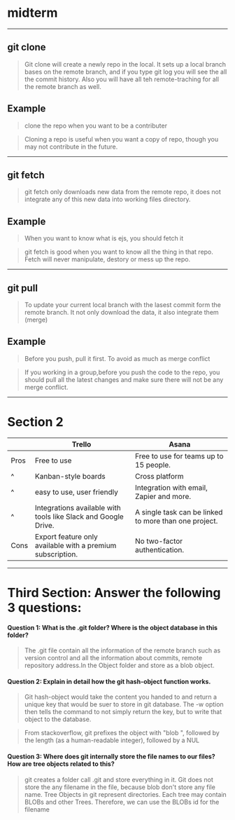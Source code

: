 # midterm

---

## git clone

> Git clone will create a newly repo in the local. It sets up a local branch bases on the remote branch, and if you type git log you will see the all the commit history. Also you will have all teh remote-traching for all the remote branch as well.

## Example

> clone the repo when you want to be a contributer

> Cloning a repo is useful when you want a copy of repo, though you may not contribute in the future.

---

## git fetch

> git fetch only downloads new data from the remote repo, it does not integrate any of this new data into working files directory.

## Example

> When you want to know what is ejs, you should fetch it

> git fetch is good when you want to know all the thing in that repo. Fetch will never manipulate, destory or mess up the repo.

---

## git pull

> To update your current local branch with the lasest commit form the remote branch. It not only download the data, it also integrate them (merge)

## Example

> Before you push, pull it first. To avoid as much as merge conflict

> If you working in a group,before you push the code to the repo, you should pull all the latest changes and make sure there will not be any merge conflict.

---

# Section 2

|      | Trello                                                         | Asana                                                 |
| ---- | -------------------------------------------------------------- | ----------------------------------------------------- |
| Pros | Free to use                                                    | Free to use for teams up to 15 people.                |
| ^    | Kanban-style boards                                            | Cross platform                                        |
| ^    | easy to use, user friendly                                     | Integration with email, Zapier and more.              |
| ^    | Integrations available with tools like Slack and Google Drive. | A single task can be linked to more than one project. |
| Cons | Export feature only available with a premium subscription.     | No two-factor authentication.                         |

---

# Third Section: Answer the following 3 questions:

#### Question 1: What is the .git folder? Where is the object database in this folder?

> The .git file contain all the information of the remote branch such as version control and all the information about commits, remote repository address.In the Object folder and store as a blob object.

#### Question 2: Explain in detail how the git hash-object function works.

> Git hash-object would take the content you handed to and return a unique key that would be suer to store in git database. The -w option then tells the command to not simply return the key, but to write that object to the database.

> From stackoverflow, git prefixes the object with "blob ", followed by the length (as a human-readable integer), followed by a NUL

#### Question 3: Where does git internally store the file names to our files? How are tree objects related to this?

> git creates a folder call .git and store everything in it. Git does not store the any filename in the file, because blob don't store any file name. Tree Objects in git represent directories. Each tree may contain BLOBs and other Trees. Therefore, we can use the BLOBs id for the filename
